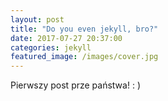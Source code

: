```yaml
---
layout: post
title: "Do you even jekyll, bro?"
date: 2017-07-27 20:37:00
categories: jekyll
featured_image: /images/cover.jpg
---
```


Pierwszy post prze państwa! : )
